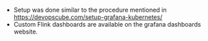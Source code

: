 - Setup was done similar to the procedure mentioned in https://devopscube.com/setup-grafana-kubernetes/
- Custom Flink dashboards are available on the grafana dashboards website.